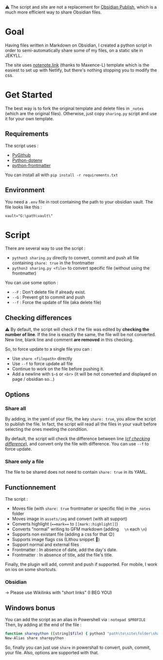 ⚠️ The script and site are not a replacement for [Obsidian Publish](https://obsidian.md/publish), which is a much more efficient way to share Obsidian files.

# Goal 
Having files written in Markdown on Obsidian, I created a python script in order to semi-automatically share some of my files, on a static site in JEKYLL.

The site uses [notenote.link](https://github.com/Maxence-L/notenote.link) (thanks to Maxence-L) template which is the easiest to set up with Netlify, but there's nothing stopping you to modify the css.

# Get Started

The best way is to fork the original template and delete files in `_notes` (which are the original files).
Otherwise, just copy `sharing.py` script and use it for your own template.

## Requirements

The script uses : 
- [PyGithub](https://github.com/PyGithub/PyGithub)
- [Python-dotenv](https://github.com/theskumar/python-dotenv)
- [python-frontmatter](https://github.com/eyeseast/python-frontmatter)

You can install all with `pip install -r requirements.txt`

## Environment
You need a `.env` file in root containing the path to your obsidian vault. The file looks like this :
```
vault="G:\path\vault\"
```

# Script
There are several way to use the script :
- `python3 sharing.py` directly to convert, commit and push all file containing `share: true` in the frontmatter
- `python3 sharing.py <file>` to convert specific file (without using the frontmatter)

You can use some option :
- `--F` : Don't delete file if already exist.
- `--G` : Prevent git to commit and push
- `--f` : Force the update of file (aka delete file)

## Checking differences 

⚠️ By default, the script will check if the file was edited by **checking the number of line**. If the line is exactly the same, the file will be not converted. New line, blank line and comment **are removed** in this checking. 

So, to force update to a single file you can :
- Use `share <filepath>` directly
- Use `--f` to force update all file 
- Continue to work on the file before pushing it.
- Add a newline with `$~$` or `<br>` (it will be not converted and displayed on page / obsidian so...)

## Options
### Share all
By adding, in the yaml of your file, the key `share: true`, you allow the script to publish the file. In fact, the script will read all the files in your vault before selecting the ones meeting the condition.

By default, the script will check the difference between line [(*cf checking difference*)](https://github.com/Mara-Li/owlly-house#checking-differences), and convert only the file with difference. You can use `--f` to force update. 

### Share only a file

The file to be shared does not need to contain `share: true` in its YAML. 

## Functionnement

The script : 
- Moves file (with `share: true` frontmatter or specific file) in the `_notes` folder
- Moves image in `assets/img` and convert (with alt support)
- Converts highlight (`==mark==` to `[[mark::highlight]]`)
- Converts "normal" writing to GFM markdown (adding `  \n` each `\n`)
- Supports non existant file (adding a css for that 😉)
- Supports image flags css (Lithou snippet 🙏)
- Support normal and external files
- Frontmatter : In absence of date, add the day's date.
- Frontmatter : In absence of title, add the file's title.

Finally, the plugin will add, commit and push if supported.
For mobile, I work on ios on some shortcuts.

### Obsidian 
→ Please use Wikilinks with "short links" (I BEG YOU)

## Windows bonus

You can add the script as an alias in Powershell via :
`notepad $PROFILE`
Then, by adding at the end of the file :
```sh
function sharepython ([string]$file) { python3 "path\to\site\folder\sharing.py "$file""}
New-Alias share sharepython
```
So, finally you can just use `share` in powershall to convert, push, commit, your file.
Also, options are supported with that.
